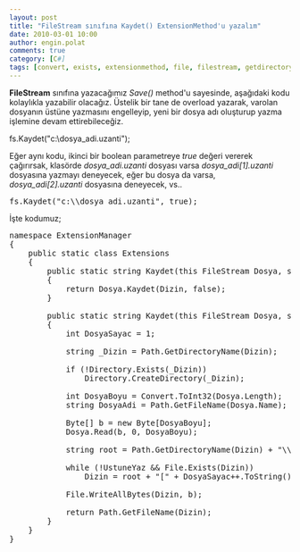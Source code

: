 ```yaml
---
layout: post
title: "FileStream sınıfına Kaydet() ExtensionMethod'u yazalım"
date: 2010-03-01 10:00
author: engin.polat
comments: true
category: [C#]
tags: [convert, exists, extensionmethod, file, filestream, getdirectory, getfilename, override, path, writeallbytes]
---
```

**FileStream** sınıfına yazacağımız *Save()* method'u sayesinde, aşağıdaki kodu kolaylıkla yazabilir olacağız. Üstelik bir tane de overload yazarak, varolan dosyanın üstüne yazmasını engelleyip, yeni bir dosya adı oluşturup yazma işlemine devam ettirebileceğiz.



fs.Kaydet("c:\\dosya_adi.uzanti");</pre>

Eğer aynı kodu, ikinci bir boolean parametreye *true* değeri vererek çağırırsak, klasörde *dosya_adi.uzanti* dosyası varsa *dosya_adi[1].uzanti* dosyasına yazmayı deneyecek, eğer bu dosya da varsa, *dosya_adi[2].uzanti* dosyasına deneyecek, vs..

<pre class="brush:csharp">fs.Kaydet("c:\\dosya_adi.uzanti", true);</pre>

İşte kodumuz;

<pre class="brush:csharp">namespace ExtensionManager
{
    public static class Extensions
    {
        public static string Kaydet(this FileStream Dosya, string Dizin)
        {
            return Dosya.Kaydet(Dizin, false);
        }

        public static string Kaydet(this FileStream Dosya, string Dizin, bool UstuneYaz)
        {
            int DosyaSayac = 1;

            string _Dizin = Path.GetDirectoryName(Dizin);

            if (!Directory.Exists(_Dizin))
                Directory.CreateDirectory(_Dizin);

            int DosyaBoyu = Convert.ToInt32(Dosya.Length);
            string DosyaAdi = Path.GetFileName(Dosya.Name);

            Byte[] b = new Byte[DosyaBoyu];
            Dosya.Read(b, 0, DosyaBoyu);

            string root = Path.GetDirectoryName(Dizin) + "\\" + Path.GetFileNameWithoutExtension(Dizin);

            while (!UstuneYaz &amp;&amp; File.Exists(Dizin))
                Dizin = root + "[" + DosyaSayac++.ToString() + "]" + Path.GetExtension(Dizin);

            File.WriteAllBytes(Dizin, b);

            return Path.GetFileName(Dizin);
        }
    }
}



